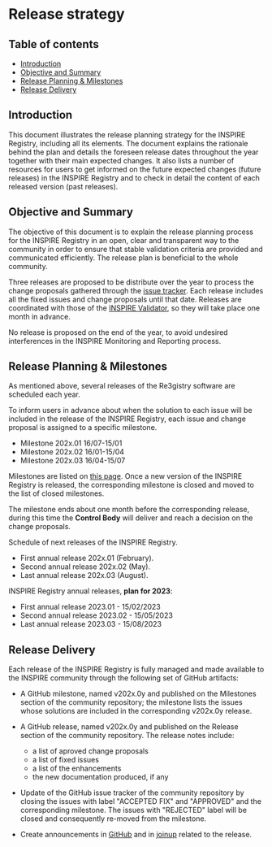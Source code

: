 # Release strategy

## Table of contents

  - [Introduction](#introduction)
  - [Objective and Summary](#objective-and-summary)
  - [Release Planning & Milestones](#release-planning-&-milestones)
  - [Release Delivery](#release-delivery)

## Introduction

This document illustrates the release planning strategy for the INSPIRE Registry, including all its elements. The document explains the 
rationale behind the plan and details the foreseen release dates throughout the year together with their main expected changes. It also lists a number of resources for 
users to get informed on the future expected changes (future releases) in the INSPIRE Registry and to check in detail the content of each released version (past releases).

## Objective and Summary

The objective of this document is to explain the release planning process for the INSPIRE Registry in an open, clear and transparent way to the community 
in order to ensure that stable validation criteria are provided and communicated efficiently. The release plan is beneficial to the whole community.

Three releases are proposed to be distribute over the year to process the change proposals gathered through the [issue tracker](https://github.com/INSPIRE-MIF/helpdesk-registry/issues).
Each release includes all the fixed issues and change proposals until that date. Releases are coordinated with those of the [INSPIRE Validator](https://github.com/INSPIRE-MIF/helpdesk-validator/tree/master/release%20strategy),
so they will take place one month in advance.

No release is proposed on the end of the year, to avoid undesired interferences in the INSPIRE Monitoring and Reporting process.

## Release Planning & Milestones

As mentioned above, several releases of the Re3gistry software are scheduled each year.

To inform users in advance about when the solution to each issue will be included in the release of the INSPIRE Registry, each issue and change proposal is assigned to a specific milestone.

- Milestone 202x.01 16/07-15/01 
- Milestone 202x.02 16/01-15/04
- Milestone 202x.03 16/04-15/07

Milestones are listed on [this page](https://github.com/INSPIRE-MIF/helpdesk-registry/milestones). Once a new version of the INSPIRE Registry is released, the corresponding milestone is closed and moved to the list of closed milestones.

The milestone ends about one month before the corresponding release, during this time the **Control Body** will deliver and reach a decision on the change proposals.

Schedule of next releases of the INSPIRE Registry. 

- First annual release 202x.01 (February).
- Second annual release 202x.02 (May).
- Last annual release 202x.03 (August).

INSPIRE Registry annual releases, **plan for 2023**:

- First annual release 2023.01 - 15/02/2023
- Second annual release 2023.02 - 15/05/2023
- Last annual release 2023.03 - 15/08/2023

## Release Delivery

Each release of the INSPIRE Registry is fully managed and made available to the INSPIRE community through the following set of GitHub artifacts:

- A GitHub milestone, named v202x.0y and published on the Milestones section of the community repository; the milestone lists the issues whose solutions are included in the corresponding v202x.0y release.

- A GitHub release, named v202x.0y and published on the Release section of the community repository. The release notes include:

  - a list of aproved change proposals
  - a list of fixed issues
  - a list of the enhancements
  - the new documentation produced, if any
 
- Update of the GitHub issue tracker of the community repository by closing the issues with label "ACCEPTED FIX" and "APPROVED" and the corresponding milestone.
The issues with "REJECTED" label will be closed and consequently re-moved from the milestone.

- Create announcements in [GitHub](https://github.com/INSPIRE-MIF/helpdesk-registry/discussions/categories/announcements) and in [joinup](https://joinup.ec.europa.eu/collection/are3na/solution/re3gistry) related to the release.

